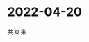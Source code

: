 # 2022-04-20

共 0 条

<!-- BEGIN WEIBO -->
<!-- 最后更新时间 Wed Apr 20 2022 12:41:26 GMT+0800 (China Standard Time) -->

<!-- END WEIBO -->
